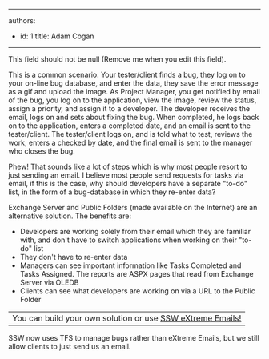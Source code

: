 

---
authors:
  - id: 1
    title: Adam Cogan
---




<span class='intro'> This field should not be null (Remove me when you edit this field). </span>


  <img alt="" class="ms-rteCustom-ImageArea" style="border&#58;0px solid;" src="/Standards/Management/RulesToSuccessfulProjects/PublishingImages/bugs.jpg" align="right" border="0" />
<p>This is a common scenario&#58; Your tester/client finds a bug, they log on to your on-line bug database, and enter the data, they save the error message as a gif and upload the image. As Project Manager, you get notified by email of the bug, you log on to the application, view the image, review the status, assign a priority, and assign it to a developer. The developer receives the email, logs on and sets about fixing the bug. When completed, he logs back on to the application, enters a completed date, and an email is sent to the tester/client. The tester/client logs on, and is told what to test, reviews the work, enters a checked by date, and the final email is sent to the manager who closes the bug. </p>
<p>Phew! That sounds like a lot of steps which is why most people resort to just sending an email. I believe most people send requests for tasks via email, if this is the case, why should developers have a separate &quot;to-do&quot; list, in the form of a bug-database in which they re-enter data? </p>
<p>Exchange Server and Public Folders (made available on the Internet) are an alternative solution. The benefits are&#58; </p>
<ul>
    <li>Developers are working solely from their email which they are familiar with, and don't have to switch applications when working on their &quot;to-do&quot; list </li>
    <li>They don't have to re-enter data </li>
    <li>Managers can see important information like Tasks Completed and Tasks Assigned. The reports are ASPX pages that read from Exchange Server via OLEDB </li>
    <li>Clients can see what developers are working on via a URL to the Public Folder</li>
</ul>
<p>
<table class="clsSSWProductTable">
    <tbody>
        <tr>
            <td>You can build your own solution or use <a href="http&#58;//www.ssw.com.au/ssw/ExtremeEmails/Default.aspx">SSW eXtreme Emails!</a> </td>
        </tr>
    </tbody>
</table>
</p>
SSW now uses TFS to manage bugs rather than eXtreme Emails, but we still allow clients to just send us an email.



